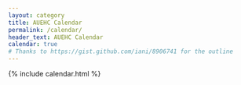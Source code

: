 ```yaml
---
layout: category
title: AUEHC Calendar
permalink: /calendar/
header_text: AUEHC Calendar
calendar: true
# Thanks to https://gist.github.com/iani/8906741 for the outline
---
```


{% include calendar.html %}